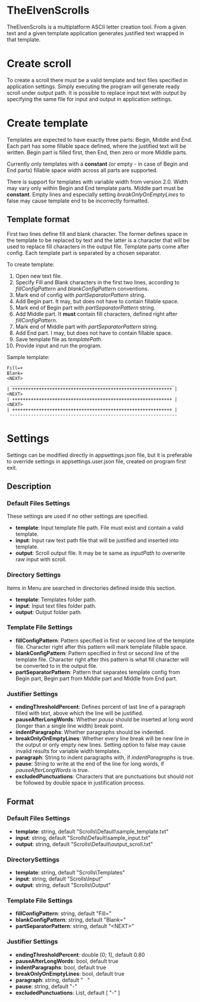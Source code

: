 # TheElvenScrolls

TheElvenScrolls is a multiplatform ASCII letter creation tool. From a given text and a given template application generates justified text wrapped in that template.

# Create scroll

To create a scroll there must be a valid template and text files specified in application settings. Simply executing the program will generate ready scroll under output path. It is possible to replace input text with output by specifying the same file for input and output in application settings.

# Create template

Templates are expected to have exactly three parts: Begin, Middle and End. Each part has some fillable space defined, where the justified text will be written. Begin part is filled first, then End, then zero or more Middle parts.

Currently only templates with a __constant__ (or empty - in case of Begin and End parts) fillable space width across all parts are supported.

There is support for templates with variable width from version 2.0. Width may vary only within Begin and End template parts. Middle part must be __constant__. Empty lines and especially setting _breakOnlyOnEmptyLines_ to false may cause template end to be incorrectly formatted.

## Template format

First two lines define fill and blank character. The former defines space in the template to be replaced by text and the latter is a character that will be used to replace fill characters in the output file. Template parts come after config. Each template part is separated by a chosen separator.

To create template:
1. Open new text file.
2. Specify Fill and Blank characters in the first two lines, according to _fillConfigPattern_ and _blankConfigPattern_ conventions.
3. Mark end of config with _partSeparatorPattern_ string.
4. Add Begin part. It may, but does not have to contain fillable space.
5. Mark end of Begin part with _partSeparatorPattern_ string.
6. Add Middle part. It __must__ contain fill characters, defined right after _fillConfigPattern_.
7. Mark end of Middle part with _partSeparatorPattern_ string.
8. Add End part. I may, but does not have to contain fillable space.
9. Save template file as _templatePath_.
10. Provide input and run the program.

Sample template:

```
Fill=+
Blank= 
<NEXT>
 ______________________________________________________________
| ++++++++++++++++++++++++++++++++++++++++++++++++++++++++++++ |
<NEXT>
| ++++++++++++++++++++++++++++++++++++++++++++++++++++++++++++ |
<NEXT>
| ++++++++++++++++++++++++++++++++++++++++++++++++++++++++++++ |
 ---------------------------------------------------------------
```

# Settings

Settings can be modified directly in appsettings.json file, but it is preferable to override settings in appsettings.user.json file, created on program first exit.

## Description

### Default Files Settings

These settings are used if no other settings are specified.

* __template__: Input template file path. File must exist and contain a valid template.
* __input__: Input raw text path file that will be justified and inserted into template.
* __output__: Scroll output file. It may be te same as _inputPath_ to overwrite raw input with scroll.

### Directory Settings

Items in Menu are searched in directories defined inside this section.

* __template__: Templates folder path.
* __input__: Input text files folder path.
* __output__: Output folder path.

### Template File Settings
* __fillConfigPattern__: Pattern specified in first or second line of the template file. Character right after this pattern will mark template fillable space.
* __blankConfigPattern__: Pattern specified in first or second line of the template file. Character right after this pattern is what fill character will be converted to in the output file.
* __partSeparatorPattern__: Pattern that separates template config from Begin part, Begin part from Middle part and Middle from End part.

### Justifier Settings
* __endingThresholdPercent__: Defines percent of last line of a paragraph filled with text, above which the line will be justified.
* __pauseAfterLongWords__: Whether _pause_ should be inserted at long word (longer than a single line width) break point.
* __indentParagraphs__: Whether paragraphs should be indented.
* __breakOnlyOnEmptyLines__: Whether every line break will be new line in the output or only empty new lines. Setting option to false may cause invalid results for variable width templates.
* __paragraph__: String to indent paragraphs with, if _indentParagraphs_ is true.
* __pause__: String to write at the end of the line for long words, if _pauseAfterLongWords_ is true.
* __excludedPunctuations__: Characters that are punctuations but should not be followed by double space in justification process.

## Format

### Default Files Settings
* __template__: string, default &quot;Scrolls\\Default\\sample_template.txt&quot;
* __input__: string, default &quot;Scrolls\\Default\\sample_input.txt&quot;
* __output__: string, default &quot;Scrolls\\Default\\output_scroll.txt&quot;

### DirectorySettings
* __template__: string, default &quot;Scrolls\\Templates&quot;
* __input__: string, default &quot;Scrolls\\Input&quot;
* __output__: string, default &quot;Scrolls\\Output&quot;

### Template File Settings
* __fillConfigPattern__: string, default &quot;Fill=&quot;
* __blankConfigPattern__: string, default &quot;Blank=&quot;
* __partSeparatorPattern__: string, default "&lt;NEXT&gt;"

### Justifier Settings
* __endingThresholdPercent__: double [0; 1], default 0.80
* __pauseAfterLongWords__: bool, default true
* __indentParagraphs__: bool, default true
* __breakOnlyOnEmptyLines__: bool, default true
* __paragraph__: string, default &quot;&nbsp;&nbsp;&nbsp;&quot;
* __pause__: string, default &quot;-&quot;
* __excludedPunctuations__: List<char>, default [ &quot;-&quot; ]
